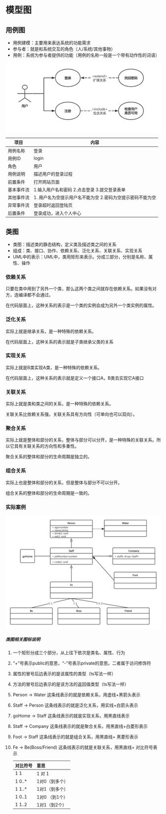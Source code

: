 # 模型图

## 用例图

- 用例建模：主要用来表达系统的功能需求
- 参与者：就是和系统交互的角色（人/系统/其他事物）
- 用例：系统为参与者提供的功能（用例的名称一般是一个带有动作性的词语）

![用例图1](https://raw.githubusercontent.com/jaylenchan/learning-summary/main/pic/%E7%94%A8%E4%BE%8B%E5%9B%BE1.png)

| 项目       | 内容                                                       |
| ---------- | ---------------------------------------------------------- |
| 用例名称   | 登录                                                       |
| 用例ID     | login                                                      |
| 角色       | 用户                                                       |
| 用例说明   | 描述用户的登录过程                                         |
| 前置条件   | 打开网站页面                                               |
| 基本事件流 | 1.输入用户名和密码 2.点击登录 3.提交登录表单               |
| 其他事件流 | 1. 用户名为空提示用户名不能为空 2.密码为空提示密码不能为空 |
| 异常事件流 | 登录超时返回登陆页                                         |
| 后置条件   | 登录成功，进入个人中心                                     |

## 类图

- 类图：描述类的静态结构，定义类及描述类之间的关系
- 组成：类、接口、协作、依赖关系、泛化关系、关联关系、实现关系
- UML中的表示：UML中，类用矩形来表示。分成三部分，分别是名称、属性、操作

### 依赖关系

只要在类中用到了另外一个类，那么这两个类之间就存在依赖关系。如果没有对方，连编译都不会通过。

在代码层面上，这种关系的表示是一个类的实例会成为另外一个类实例的属性。

### 泛化关系

实际上就是继承关系，是一种特殊的依赖关系。

在代码层面上，这种关系的表示就是子类继承父类的关系

### 实现关系

实际上就是B类实现A类，是一种特殊的依赖关系。

在代码层面上，这种关系的表示就是定义一个接口A，B类去实现它A接口

### 关联关系

实际上就是类和类之间的关系，是一种特殊的依赖关系。

关联关系比依赖关系强，关联关系具有方向性（可单向也可以双向）。

### 聚合关系

实际上就是整体和部分的关系，整体与部分可以分开，是一种特殊的关联关系。所以它具有关联关系的方向性和多重性。

聚合关系的整体和部分的生命周期是独立的。

### 组合关系

实际上也是整体和部分的关系，但是整体与部分不可以分开。

组合关系的整体和部分的生命周期是一致的。

### 实际案例

![类图](https://raw.githubusercontent.com/jaylenchan/learning-summary/main/pic/类图.png)

##### 类图相关图标说明

1. 一个矩形分成三个部分，从上往下依次是类名、属性、行为

2. “+”号表示public的意思，“-”号表示private的意思。二者属于访问修饰符

3. 属性的冒号后边表示的是该属性的类型（ts写法一样）

4. 方法的冒号后边表示的是该方法的返回值类型（ts写法一样）

5. Person -> Water 这条线表示的就是依赖关系，用虚线+黑箭头表示

6. Staff -> Person 这条线表示的就是泛化关系，用实线+白箭头表示

7. goHome -> Staff 这条线表示的就是实现关系，用黑直线表示

8. Staff -> Company 这条线表示的就是聚合关系，用黑直线+白菱形表示

9. Foot -> Staff 这条线表示的就是组合关系，用黑直线+ 黑菱形表示

10. Fe -> Be(Boss/Friend) 这条线表示的就是关联关系，用黑直线+ 对比符号表示

    | 对比符号 | 意思           |
    | -------- | -------------- |
    | 1 1      | 1 对 1         |
    | 1 0..*   | 1对0（到多个） |
    | 1 1..*   | 1对1（到多个） |
    | 1 0..1   | 1对0 （到1个） |
    | 1 1..2   | 1对1（到2个）  |
